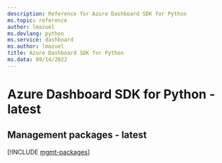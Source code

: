 ```yaml
---
description: Reference for Azure Dashboard SDK for Python
ms.topic: reference
author: lmazuel
ms.devlang: python
ms.service: dashboard
ms.author: lmazuel
title: Azure Dashboard SDK for Python
ms.data: 09/14/2022
---
```

# Azure Dashboard SDK for Python - latest

## Management packages - latest
[!INCLUDE [mgmt-packages](dashboard-mgmt-index.md)]